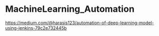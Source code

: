 # MachineLearning_Automation
https://medium.com/@harasis123/automation-of-deep-learning-model-using-jenkins-79c2e732445b
